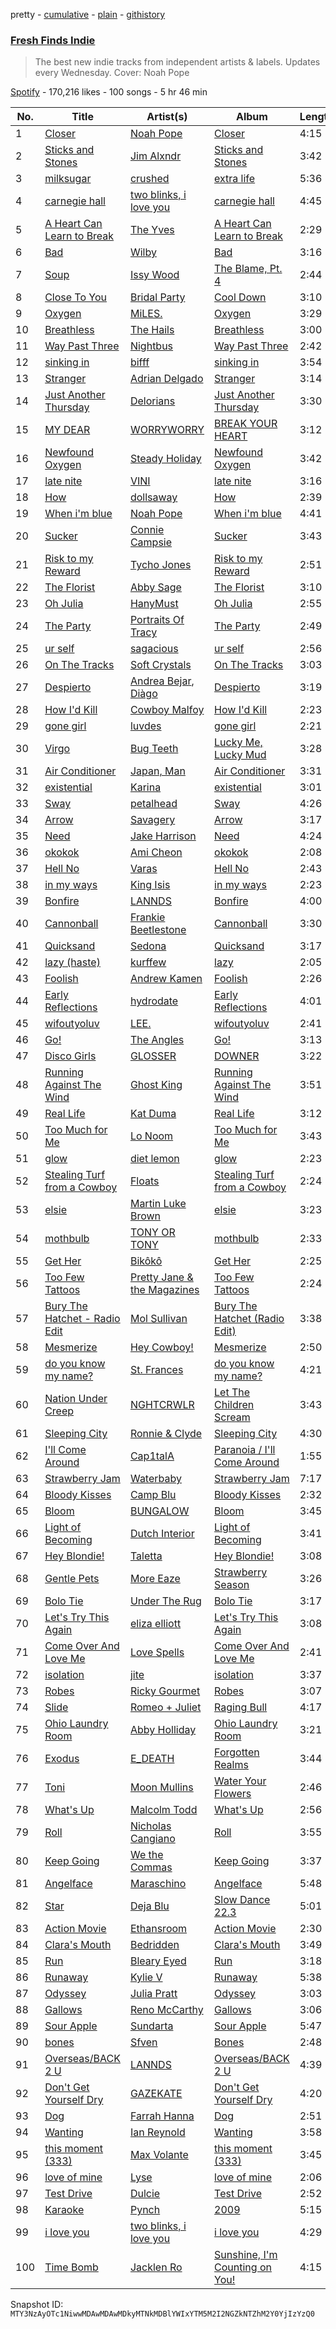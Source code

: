 pretty - [cumulative](/playlists/cumulative/37i9dQZF1DWT0upuUFtT7o.md) - [plain](/playlists/plain/37i9dQZF1DWT0upuUFtT7o) - [githistory](https://github.githistory.xyz/mackorone/spotify-playlist-archive/blob/main/playlists/plain/37i9dQZF1DWT0upuUFtT7o)

### [Fresh Finds Indie](https://open.spotify.com/playlist/37i9dQZF1DWT0upuUFtT7o)

> The best new indie tracks from independent artists & labels\. Updates every Wednesday\. Cover: Noah Pope

[Spotify](https://open.spotify.com/user/spotify) - 170,216 likes - 100 songs - 5 hr 46 min

| No. | Title | Artist(s) | Album | Length |
|---|---|---|---|---|
| 1 | [Closer](https://open.spotify.com/track/6S2kkGCv7DNiBdx0ctD2UJ) | [Noah Pope](https://open.spotify.com/artist/2o5q7YGI95tcmQHA3BfZUy) | [Closer](https://open.spotify.com/album/4k5BmJCgXO50WKWhmxrBYL) | 4:15 |
| 2 | [Sticks and Stones](https://open.spotify.com/track/4F86e2zuC1tHOLjGEs6Yb0) | [Jim Alxndr](https://open.spotify.com/artist/73oeeOCtBTa9kBMuVggdMI) | [Sticks and Stones](https://open.spotify.com/album/03UBe1d2RlsqSfDYH5nhwB) | 3:42 |
| 3 | [milksugar](https://open.spotify.com/track/0i2Jqb94Sproa7BVv9pwd8) | [crushed](https://open.spotify.com/artist/5U7wHWp1AmjN0mzvAfA6YM) | [extra life](https://open.spotify.com/album/2Aievrt0QBfOlhWmvvsOsN) | 5:36 |
| 4 | [carnegie hall](https://open.spotify.com/track/4trirtOZprOICEfMbDNiAN) | [two blinks, i love you](https://open.spotify.com/artist/7M0eZqkYlAorKHENsgtgUO) | [carnegie hall](https://open.spotify.com/album/4GS59tPoaZ81x8IAXYvJjC) | 4:45 |
| 5 | [A Heart Can Learn to Break](https://open.spotify.com/track/5bjB4xrj0jphmc92OgGa46) | [The Yves](https://open.spotify.com/artist/50CeFDCHW8eEwymrHFAeKL) | [A Heart Can Learn to Break](https://open.spotify.com/album/05dA8II8RcLIySTyoWGURP) | 2:29 |
| 6 | [Bad](https://open.spotify.com/track/0tuZ4kxBXGyBL6hcmZrPVD) | [Wilby](https://open.spotify.com/artist/1Y6ECsGp8e5NR3v88UBIPT) | [Bad](https://open.spotify.com/album/02ZNR2A3lD7LYUTlRNc9ma) | 3:16 |
| 7 | [Soup](https://open.spotify.com/track/3uMdlpIoUbgUmxxTG14INb) | [Issy Wood](https://open.spotify.com/artist/3nyoodEXBH2JZUcZuT4KhU) | [The Blame, Pt\. 4](https://open.spotify.com/album/77m4TmpJPNLx2mKdZGemWJ) | 2:44 |
| 8 | [Close To You](https://open.spotify.com/track/6daNWCbIeyVvg3rLuvY9U3) | [Bridal Party](https://open.spotify.com/artist/42A9fIayb6wfJzXRV9PRdt) | [Cool Down](https://open.spotify.com/album/7qKuTGEtGD4BqPRXENuDQ5) | 3:10 |
| 9 | [Oxygen](https://open.spotify.com/track/5fHomLj0NEDhtQyfnkxTAG) | [MiLES.](https://open.spotify.com/artist/4Mt0UzpAedYJYAvDMNjx2I) | [Oxygen](https://open.spotify.com/album/1YzZ7Ixf0uQrQ3xWcZf9S5) | 3:29 |
| 10 | [Breathless](https://open.spotify.com/track/39JRTESEqGbjhTPz0N0Ctk) | [The Hails](https://open.spotify.com/artist/3g65HWtAf8uyVmpR4sRbrT) | [Breathless](https://open.spotify.com/album/6ksGWnHDMEW9HIWxbNbOBe) | 3:00 |
| 11 | [Way Past Three](https://open.spotify.com/track/3lWEr9ARqZA5K9v9BS26J2) | [Nightbus](https://open.spotify.com/artist/1fbC8ATYVPUeFy2h5NOK8x) | [Way Past Three](https://open.spotify.com/album/3rmol1Nr87zSljaRpQ2X1z) | 2:42 |
| 12 | [sinking in](https://open.spotify.com/track/1GzHOA3K5lNZEq5S5KccGn) | [bifff](https://open.spotify.com/artist/5ybELHdvnhCNrLC1zpuShM) | [sinking in](https://open.spotify.com/album/4QTvZWfDFnx3Lzg5nf76nl) | 3:54 |
| 13 | [Stranger](https://open.spotify.com/track/79J5YWkFawds2SvDOhfw7a) | [Adrian Delgado](https://open.spotify.com/artist/0D2VCZf17n5XVzgFAnO9cA) | [Stranger](https://open.spotify.com/album/4Q2d6leHZ9q8pyQh0JEQ19) | 3:14 |
| 14 | [Just Another Thursday](https://open.spotify.com/track/6IK8tNU8rayRzWblczyUcp) | [Delorians](https://open.spotify.com/artist/3veLkV7PryzEQXJnFxDhON) | [Just Another Thursday](https://open.spotify.com/album/4pERR8qSsioJ2JwV5WD5Mp) | 3:30 |
| 15 | [MY DEAR](https://open.spotify.com/track/6AiIj3jng32IVBI0XY8NEQ) | [WORRYWORRY](https://open.spotify.com/artist/5fObbgUTn2cNrVTQwQfZYT) | [BREAK YOUR HEART](https://open.spotify.com/album/2ZWGyCfH0iU9MIPGJcrjnv) | 3:12 |
| 16 | [Newfound Oxygen](https://open.spotify.com/track/488ZH9wJcPpuG7J1EedSA7) | [Steady Holiday](https://open.spotify.com/artist/3jLDJWlhuDcbq1DTlWp0NM) | [Newfound Oxygen](https://open.spotify.com/album/7d38XBHExfCTkEsXXLsxZ4) | 3:42 |
| 17 | [late nite](https://open.spotify.com/track/1sYp5bkjaiSKl1aOGOu3uw) | [VINI](https://open.spotify.com/artist/1QzHMnO2CsyqS7EgZ5fRoW) | [late nite](https://open.spotify.com/album/1srxCzpKhsARgl6XTFVVm6) | 3:16 |
| 18 | [How](https://open.spotify.com/track/000HoCMkO5w5BuqgU6TXUD) | [dollsaway](https://open.spotify.com/artist/6JmRU2kRs2DHaRocEpw8CT) | [How](https://open.spotify.com/album/4RZjiV7GU686KQEVt1bvdt) | 2:39 |
| 19 | [When i'm blue](https://open.spotify.com/track/6cGn9xx5G24Zh6NnhR2bgX) | [Noah Pope](https://open.spotify.com/artist/2o5q7YGI95tcmQHA3BfZUy) | [When i'm blue](https://open.spotify.com/album/6k3dF48Vor07wvqRkcL9cC) | 4:41 |
| 20 | [Sucker](https://open.spotify.com/track/6IRZc1ZeglfYbGQENnTUnw) | [Connie Campsie](https://open.spotify.com/artist/27ypqOvpNc3CXggjLJNfFs) | [Sucker](https://open.spotify.com/album/5FfRcwOd5DwsvSZlyAFfFp) | 3:43 |
| 21 | [Risk to my Reward](https://open.spotify.com/track/1JblypDgd1ha2p2BlFvu3s) | [Tycho Jones](https://open.spotify.com/artist/040Wu7p6ehPK6ozMgKd5dm) | [Risk to my Reward](https://open.spotify.com/album/3FnkCJPLPKEKp11cWNmRjw) | 2:51 |
| 22 | [The Florist](https://open.spotify.com/track/3LbPPqqqmmvEwjHA8YH4Wo) | [Abby Sage](https://open.spotify.com/artist/4aej3kKLxSLM0WauTSfZ7k) | [The Florist](https://open.spotify.com/album/1CcPFEX5L52OeFXHlqI4pa) | 3:10 |
| 23 | [Oh Julia](https://open.spotify.com/track/6KUfAYSpuZGdb1jPyBMKWS) | [HanyMust](https://open.spotify.com/artist/74gb4hJFDs0sGCwa5Zhxfp) | [Oh Julia](https://open.spotify.com/album/1uthZEZvFuY2GJqR2HgadG) | 2:55 |
| 24 | [The Party](https://open.spotify.com/track/7dkPG811ZnHikb319Jzskd) | [Portraits Of Tracy](https://open.spotify.com/artist/34QizBjxVeMcA5HlZpKxxE) | [The Party](https://open.spotify.com/album/7rlcKShyYfr0MEIVH3BeaA) | 2:49 |
| 25 | [ur self](https://open.spotify.com/track/6tfoSWteKyW43Cf0Usdywm) | [sagacious](https://open.spotify.com/artist/0wzoSAAL4Yq5ph8q28HXEU) | [ur self](https://open.spotify.com/album/2a2IAYIlm36nakwtZKuLWU) | 2:56 |
| 26 | [On The Tracks](https://open.spotify.com/track/6n1tzfFiCjMf1zHnNBPhSk) | [Soft Crystals](https://open.spotify.com/artist/66zsLlY6oOb8MiD06SYuTF) | [On The Tracks](https://open.spotify.com/album/3v3nwm3Yo6O6MTRvA8AgHs) | 3:03 |
| 27 | [Despierto](https://open.spotify.com/track/03wwC5vZMG8WtCjXwpjClK) | [Andrea Bejar](https://open.spotify.com/artist/5l3g6Xp8KQE4prw9hk6rQ8), [Diàgo](https://open.spotify.com/artist/7c4D4GARDnPEe1arEIKp0s) | [Despierto](https://open.spotify.com/album/3KhASegtqWv7krbI95cGU3) | 3:19 |
| 28 | [How I'd Kill](https://open.spotify.com/track/44zcMuVzpIb0RnzuxipJOn) | [Cowboy Malfoy](https://open.spotify.com/artist/2Cg4UE0dOib6suUva3ieEH) | [How I'd Kill](https://open.spotify.com/album/30m9Iow7aDLodvubk5eg4b) | 2:23 |
| 29 | [gone girl](https://open.spotify.com/track/3hPea606PRSUSxdoAlDq8R) | [luvdes](https://open.spotify.com/artist/6gXKgwOBTQ0uD3KVkhYVll) | [gone girl](https://open.spotify.com/album/1P6C0hQ0sWRiYyctzMBog1) | 2:21 |
| 30 | [Virgo](https://open.spotify.com/track/555j37nNg3zppVNEBXHsAV) | [Bug Teeth](https://open.spotify.com/artist/3b90Lpnlon3MrNSPo1a0VD) | [Lucky Me, Lucky Mud](https://open.spotify.com/album/3kYFCZhHZEhPGdMYj12blw) | 3:28 |
| 31 | [Air Conditioner](https://open.spotify.com/track/7ey9wdCqiRTOFWnc2gWQVv) | [Japan, Man](https://open.spotify.com/artist/54MEW8n5kP8oN7qSvb72Nb) | [Air Conditioner](https://open.spotify.com/album/3RopKTfo8EP7bq7RZJ8ZPL) | 3:31 |
| 32 | [existential](https://open.spotify.com/track/2KEtFfVYKQU3jKAVqGMOA8) | [Karina](https://open.spotify.com/artist/70KHUCMxdIZflZsaIajXbv) | [existential](https://open.spotify.com/album/7qNONdL7B4aX27oPnBbijB) | 3:01 |
| 33 | [Sway](https://open.spotify.com/track/50Opxhj5GxjF47Fc5SXoZl) | [petalhead](https://open.spotify.com/artist/7qmQptfWpKjLSxu8EpvFPW) | [Sway](https://open.spotify.com/album/3ZYTXFJA0ju3dk4PErgh5O) | 4:26 |
| 34 | [Arrow](https://open.spotify.com/track/7oCoSMovt6hD62FYKkNxsr) | [Savagery](https://open.spotify.com/artist/4YwTBYZnp107pGgOv3So3e) | [Arrow](https://open.spotify.com/album/4KXz0UKvLhfRtoWojUcjIc) | 3:17 |
| 35 | [Need](https://open.spotify.com/track/1qIEg864PzqjaMrkbYHBUL) | [Jake Harrison](https://open.spotify.com/artist/6OWw1Xd2V0N7Uz06R1XYzZ) | [Need](https://open.spotify.com/album/1OMUBawCXmptaSx0WILwpG) | 4:24 |
| 36 | [okokok](https://open.spotify.com/track/0BbbCmi42gfdKbr9mKNRx8) | [Ami Cheon](https://open.spotify.com/artist/4fIRV4mZdzChf9duFt1KCb) | [okokok](https://open.spotify.com/album/1wEd7Q9jjvty5uybvibgLe) | 2:08 |
| 37 | [Hell No](https://open.spotify.com/track/34JLZtNXw2pxMa0KX5e45R) | [Varas](https://open.spotify.com/artist/7cqV19335f0Yhf76d76D8I) | [Hell No](https://open.spotify.com/album/3LgWpcJ7vjf1ZcQo8T5HNb) | 2:43 |
| 38 | [in my ways](https://open.spotify.com/track/5RpIFvmg1HYGF7VKLCQdSZ) | [King Isis](https://open.spotify.com/artist/7jz1wM1NdiskFWrlosZhVw) | [in my ways](https://open.spotify.com/album/4jHrhCm1rbkI6xNMTCkFMU) | 2:23 |
| 39 | [Bonfire](https://open.spotify.com/track/4baCFMTnuJ3dZByzDqH5Vb) | [LANNDS](https://open.spotify.com/artist/5Bff2ovjNhOhKU6kHEXKHy) | [Bonfire](https://open.spotify.com/album/7ddufmgNH80Koz363srzHB) | 4:00 |
| 40 | [Cannonball](https://open.spotify.com/track/1ZEqZyOunFxQqiKwrLYFcq) | [Frankie Beetlestone](https://open.spotify.com/artist/3P9q1XRVPpimotcMCGOFqH) | [Cannonball](https://open.spotify.com/album/2Uw4O0i1AeT0Ea1ZmqRz8l) | 3:30 |
| 41 | [Quicksand](https://open.spotify.com/track/3E6jcynkaQn0x1gKspP7QJ) | [Sedona](https://open.spotify.com/artist/4ai3OpxVFijS26mHVzevoi) | [Quicksand](https://open.spotify.com/album/6eMma5JmzpI47AOX1QOFEd) | 3:17 |
| 42 | [lazy \(haste\)](https://open.spotify.com/track/4oU1f0xXoSCSB4tpKPSwc7) | [kurffew](https://open.spotify.com/artist/7rxyD0KDWwZ86aQNWfkJhz) | [lazy](https://open.spotify.com/album/6kymj5mHk1YZupsLrKuzF4) | 2:05 |
| 43 | [Foolish](https://open.spotify.com/track/1X5Nqw4nJHI4qA2KQs8ghj) | [Andrew Kamen](https://open.spotify.com/artist/2lfHp2l2V3e1OmZGZzLabi) | [Foolish](https://open.spotify.com/album/5zyLmLWMVhvzrslveBAtdb) | 2:26 |
| 44 | [Early Reflections](https://open.spotify.com/track/0994ZQToXvQZ3K8SzWkJkh) | [hydrodate](https://open.spotify.com/artist/6Up868Tyt1E8Rrko7cVgVo) | [Early Reflections](https://open.spotify.com/album/0qenlyhZHET32lkT5ecSil) | 4:01 |
| 45 | [wifoutyoluv](https://open.spotify.com/track/6DbrLIrIWIchxG9mTcW8RJ) | [LEE.](https://open.spotify.com/artist/5hKBEuzwAfFqH7ZZ167NeG) | [wifoutyoluv](https://open.spotify.com/album/5FTIFawhYJfLLvffh1JcFo) | 2:41 |
| 46 | [Go!](https://open.spotify.com/track/5AARofyviyJx6k9A6L7vuS) | [The Angles](https://open.spotify.com/artist/06eL99hHwD6Z2KAD9JXjJw) | [Go!](https://open.spotify.com/album/1UkLtLh9ygQClGETxsQBTv) | 3:13 |
| 47 | [Disco Girls](https://open.spotify.com/track/14Yf3w3rtkB51dvW5s2sWs) | [GLOSSER](https://open.spotify.com/artist/5CdfL0L0KH0wDT3cRDyQX7) | [DOWNER](https://open.spotify.com/album/29EE7KdELDo3RcOBazHUMd) | 3:22 |
| 48 | [Running Against The Wind](https://open.spotify.com/track/2H7XEGxpOCTUoVIVLNr9Y9) | [Ghost King](https://open.spotify.com/artist/5yJlhaqziKf3chFEX8RV84) | [Running Against The Wind](https://open.spotify.com/album/5FBzNmduGGSJUwx2AWVAwE) | 3:51 |
| 49 | [Real Life](https://open.spotify.com/track/3pRNiVJAY5D1yzp0Zpdpq8) | [Kat Duma](https://open.spotify.com/artist/4mq9h5EXNKgL4aPDBTFMGa) | [Real Life](https://open.spotify.com/album/1YZGBmHgnQ1g39NUZxNS2t) | 3:12 |
| 50 | [Too Much for Me](https://open.spotify.com/track/4n7yADHdl49Z0R13zOv15w) | [Lo Noom](https://open.spotify.com/artist/03OMNIRl2S7PLASNxIeION) | [Too Much for Me](https://open.spotify.com/album/5TJPtvfEouXDbFfFRSWrGq) | 3:43 |
| 51 | [glow](https://open.spotify.com/track/10UeoHlOUMXiRXcgaCO7pJ) | [diet lemon](https://open.spotify.com/artist/4w4tyhOTLrFjXwPzuUmT3U) | [glow](https://open.spotify.com/album/0s4TWfMrNVHqVEEr1lRoJi) | 2:23 |
| 52 | [Stealing Turf from a Cowboy](https://open.spotify.com/track/52vuO3gRJ9tdLFGFRmAvhc) | [Floats](https://open.spotify.com/artist/4U0rW1T9UZvITOSfbMcoBp) | [Stealing Turf from a Cowboy](https://open.spotify.com/album/3MAKcjH6LVgDEcH4R1SvMS) | 2:24 |
| 53 | [elsie](https://open.spotify.com/track/5dSAVONexmt8XipPux7QjZ) | [Martin Luke Brown](https://open.spotify.com/artist/7L2rePM60cIztWZ7cLlskE) | [elsie](https://open.spotify.com/album/4pWfJR7DS0DMbpU4dh3U4Y) | 3:23 |
| 54 | [mothbulb](https://open.spotify.com/track/13z5kW8Rp6X6Cla6K4IEvz) | [TONY OR TONY](https://open.spotify.com/artist/34lTsweHtOUtJp2zMIkiz7) | [mothbulb](https://open.spotify.com/album/45iFMHKyccEJZQ4MwLLk3Z) | 2:33 |
| 55 | [Get Her](https://open.spotify.com/track/1diokBKhzTbxfNFYKmG418) | [Bikôkô](https://open.spotify.com/artist/5KV0DvKYHe4WwjaJghyIzV) | [Get Her](https://open.spotify.com/album/2hiMDhuOZd92L7roNcA5S8) | 2:25 |
| 56 | [Too Few Tattoos](https://open.spotify.com/track/2MULdl5TdUJCAxJfd8fHjF) | [Pretty Jane & the Magazines](https://open.spotify.com/artist/6epJ25SOjrUlNIH80KKluq) | [Too Few Tattoos](https://open.spotify.com/album/1mZgSgGyJ8seP3ByQ8cAg8) | 2:24 |
| 57 | [Bury The Hatchet \- Radio Edit](https://open.spotify.com/track/731pNkRH6bnlhDGZQLRWJs) | [Mol Sullivan](https://open.spotify.com/artist/3oYFKaeq39nYQsW6z6LX3T) | [Bury The Hatchet \(Radio Edit\)](https://open.spotify.com/album/6nWAsgxghVFT7xXP0EY4aF) | 3:38 |
| 58 | [Mesmerize](https://open.spotify.com/track/1XNJbe1AqHoag8OEWFbXAG) | [Hey Cowboy!](https://open.spotify.com/artist/1m2tY2Q32cp51czUo7SxyZ) | [Mesmerize](https://open.spotify.com/album/0JBJzMlD5ksfVLmmLnv8Np) | 2:50 |
| 59 | [do you know my name?](https://open.spotify.com/track/2veqAEzHW7tAoATpCbXg97) | [St\. Frances](https://open.spotify.com/artist/19hq1SgLJe8SVZnH9jfwfj) | [do you know my name?](https://open.spotify.com/album/28nMBhaC4ynX8dEjTMBsgN) | 4:21 |
| 60 | [Nation Under Creep](https://open.spotify.com/track/35jz7oeLLwHZMimVDhxFkm) | [NGHTCRWLR](https://open.spotify.com/artist/1bQ9FRvrR3XQSppwJiQCMl) | [Let The Children Scream](https://open.spotify.com/album/14H2rmBLU6VxXpNfdpRh1z) | 3:43 |
| 61 | [Sleeping City](https://open.spotify.com/track/51tyzfmH8pftqer8bye0RO) | [Ronnie & Clyde](https://open.spotify.com/artist/17iXwjkIFJqyYv0is1d9sJ) | [Sleeping City](https://open.spotify.com/album/3fjFMT82JMBwPYZbHIAI08) | 4:30 |
| 62 | [I'll Come Around](https://open.spotify.com/track/5NwxmEvcjijU5gplKMOZ0W) | [Cap1talA](https://open.spotify.com/artist/0s3JtIl5TIWbFD08yesQdW) | [Paranoia / I'll Come Around](https://open.spotify.com/album/0ewFFtrZeBKcV8bR75m7Sz) | 1:55 |
| 63 | [Strawberry Jam](https://open.spotify.com/track/7w9TYUL9btEZSDxWojBbf6) | [Waterbaby](https://open.spotify.com/artist/7rZM3S0PVEdLKpDLqtXIhx) | [Strawberry Jam](https://open.spotify.com/album/7ALPJQRdGb4zjICB7KGAlu) | 7:17 |
| 64 | [Bloody Kisses](https://open.spotify.com/track/3UmoLlwTRXFBXogohJo2zC) | [Camp Blu](https://open.spotify.com/artist/6ABdWlgN5QfjDsCacBn6Nt) | [Bloody Kisses](https://open.spotify.com/album/6OyKWoGWjIPSxYppTYzuEO) | 2:32 |
| 65 | [Bloom](https://open.spotify.com/track/2VMhrbfj7f1lbJWOXrDaW9) | [BUNGALOW](https://open.spotify.com/artist/4df15LQWBysxTPYxoa9l6G) | [Bloom](https://open.spotify.com/album/4A0ZxURvsgkqHmL6CEatzi) | 3:45 |
| 66 | [Light of Becoming](https://open.spotify.com/track/7dQvpOuL99tcQXw4sDj8sX) | [Dutch Interior](https://open.spotify.com/artist/7a0nCvxmDN4c68agh8ajMn) | [Light of Becoming](https://open.spotify.com/album/58TyJvSsMbRZZttet57iPG) | 3:41 |
| 67 | [Hey Blondie!](https://open.spotify.com/track/0irGnzInPv57seBCyC9JGk) | [Taletta](https://open.spotify.com/artist/6x1ce1K5GZWggCkYDVTZwP) | [Hey Blondie!](https://open.spotify.com/album/6PFElqpDaPzbR0gYsNbq8a) | 3:08 |
| 68 | [Gentle Pets](https://open.spotify.com/track/39RO0RUE2jBwEUijOHlCWx) | [More Eaze](https://open.spotify.com/artist/0noDJa3OSog9g1jqw5VygY) | [Strawberry Season](https://open.spotify.com/album/3gQuZtriWCxdUEo9sJR4DI) | 3:26 |
| 69 | [Bolo Tie](https://open.spotify.com/track/5CykahcOwsoqTEEyj7m6eq) | [Under The Rug](https://open.spotify.com/artist/4cTkErT8j7NvsTEmgPkGT2) | [Bolo Tie](https://open.spotify.com/album/2TNwFrSxUrDJ47YoDw6cZ2) | 3:17 |
| 70 | [Let's Try This Again](https://open.spotify.com/track/61wN5H9ijd5gZ3wR5e2zDv) | [eliza elliott](https://open.spotify.com/artist/0HLxtYwwRy4qx1r8utJRAq) | [Let's Try This Again](https://open.spotify.com/album/5910XemVAodsss8PX7PoBo) | 3:08 |
| 71 | [Come Over And Love Me](https://open.spotify.com/track/6MvuLjhCLJYqeV2pgZb5Mo) | [Love Spells](https://open.spotify.com/artist/5iiqhuffUTPEOjAUDj19IW) | [Come Over And Love Me](https://open.spotify.com/album/7ippU8a375W82GKPSTk0nM) | 2:41 |
| 72 | [isolation](https://open.spotify.com/track/1jEpUbMKvy6LJuXTVjABmn) | [jite](https://open.spotify.com/artist/2U5muScVm0KPEmqiBQuXO3) | [isolation](https://open.spotify.com/album/0CSsz8tNAwFgEpcQqdRxVO) | 3:37 |
| 73 | [Robes](https://open.spotify.com/track/1qD1cw9NSca7RMNwOKcpWA) | [Ricky Gourmet](https://open.spotify.com/artist/0Q4wGWyoRtJmgRaQJYNtbg) | [Robes](https://open.spotify.com/album/0XoXRIqvPe0m0dCPHqi0jy) | 3:07 |
| 74 | [Slide](https://open.spotify.com/track/1Z7zIkAvas6e3tKUSqDS4Z) | [Romeo + Juliet](https://open.spotify.com/artist/7FZu3dX3gmWstmpFvfpUo2) | [Raging Bull](https://open.spotify.com/album/7ALsOonjasgDlpU4OkXSyo) | 4:17 |
| 75 | [Ohio Laundry Room](https://open.spotify.com/track/4EeOrl5OHo7BVzjXMrnQ7L) | [Abby Holliday](https://open.spotify.com/artist/4q7Td1MO6rNg3UCvqrzz1k) | [Ohio Laundry Room](https://open.spotify.com/album/041OC8c2zxD5bZch7lKiyx) | 3:21 |
| 76 | [Exodus](https://open.spotify.com/track/7qzDNq0CqZZhPWJUDibj9F) | [E\_DEATH](https://open.spotify.com/artist/2wSwy8bHoCzFngrIrDCFDd) | [Forgotten Realms](https://open.spotify.com/album/1qyyPZ18vww4s9OMInF1X3) | 3:44 |
| 77 | [Toni](https://open.spotify.com/track/5b8bROdyNnrcSuQ1rQECRW) | [Moon Mullins](https://open.spotify.com/artist/7DZhbT5oFjIWwwYRhTMWUV) | [Water Your Flowers](https://open.spotify.com/album/4bjDzeGTohpv1mlUsFhAS2) | 2:46 |
| 78 | [What's Up](https://open.spotify.com/track/02JpaqMNkPsPXxrPdlPOzh) | [Malcolm Todd](https://open.spotify.com/artist/7eKkW1zo5uzW8kUntiiBvz) | [What's Up](https://open.spotify.com/album/1SDqmtr9TxNXnz7WyzXuCn) | 2:56 |
| 79 | [Roll](https://open.spotify.com/track/1tGSZdZPo6OgJekixJerwn) | [Nicholas Cangiano](https://open.spotify.com/artist/7dwVih1QdpLWuZ0OeslLcg) | [Roll](https://open.spotify.com/album/7HcR4ljgDK5iL7IYuGXcLu) | 3:55 |
| 80 | [Keep Going](https://open.spotify.com/track/43wKgqMk4rVrfcsQkQJuGR) | [We the Commas](https://open.spotify.com/artist/3oabe0TbaTk6yWddPOmgu1) | [Keep Going](https://open.spotify.com/album/3NWGC6NsqgdE7thEpeusX0) | 3:37 |
| 81 | [Angelface](https://open.spotify.com/track/5MEfxTan4X3PmkETXxOG6e) | [Maraschino](https://open.spotify.com/artist/69gtbCnRjxfD5hrQ11kawx) | [Angelface](https://open.spotify.com/album/094uWLFqFmPZkrH9liTmY3) | 5:48 |
| 82 | [Star](https://open.spotify.com/track/4XoKlAEHzeBVu450sMOkSu) | [Deja Blu](https://open.spotify.com/artist/1vKMD4LElQSFvLcdqaA1EB) | [Slow Dance 22.3](https://open.spotify.com/album/5ldWnqIICLsC96tB5SEZFy) | 5:01 |
| 83 | [Action Movie](https://open.spotify.com/track/7HMmKavxufquTUKvXar1BO) | [Ethansroom](https://open.spotify.com/artist/0obyulaZmmOhiSsnYIfHne) | [Action Movie](https://open.spotify.com/album/3bDGc8NJulXePx6qy0hrtp) | 2:30 |
| 84 | [Clara's Mouth](https://open.spotify.com/track/2h6dfUB7hXAYnxr0ftHmDa) | [Bedridden](https://open.spotify.com/artist/60aV5uqvJL1hzJjuZrwPZn) | [Clara's Mouth](https://open.spotify.com/album/4pay2neWPMmZgzlktfAU53) | 3:49 |
| 85 | [Run](https://open.spotify.com/track/2Y7jtc2lfgrm6aT0Y6fhNe) | [Bleary Eyed](https://open.spotify.com/artist/0JTGTWQ2CBQlQtAHb8zMWS) | [Run](https://open.spotify.com/album/39qcN4H7CDyrsXv4DKX8LQ) | 3:18 |
| 86 | [Runaway](https://open.spotify.com/track/5NCu775I8ic63BLtEB8szw) | [Kylie V](https://open.spotify.com/artist/59tF1lYaJIOSw9JvWXsRAI) | [Runaway](https://open.spotify.com/album/4oDBU6BARbCOFLsDwGkf9n) | 5:38 |
| 87 | [Odyssey](https://open.spotify.com/track/1Dp7whHQLqyhlWV4z8jJc5) | [Julia Pratt](https://open.spotify.com/artist/0F9yMp30FUREoa635VLsY8) | [Odyssey](https://open.spotify.com/album/4uuWpzTfQzJp6dV6HrlhgG) | 3:03 |
| 88 | [Gallows](https://open.spotify.com/track/3HsH8EwEfvhu151P1erqDX) | [Reno McCarthy](https://open.spotify.com/artist/1JdFzT3HVVdNNvpdIyfOPS) | [Gallows](https://open.spotify.com/album/4rWlTRMZieWj6MJV7KsCJh) | 3:06 |
| 89 | [Sour Apple](https://open.spotify.com/track/30QoxncreJHjHwsvlTlHTl) | [Sundarta](https://open.spotify.com/artist/7h3Gz1wNpOgcM04KbNeuZJ) | [Sour Apple](https://open.spotify.com/album/00hJ6NRmX5LfBKGUbKb4TB) | 5:47 |
| 90 | [bones](https://open.spotify.com/track/3iiWBQdl6H8xtwC5i2wVFF) | [Sfven](https://open.spotify.com/artist/77NQclqFwTZe98FzGpHsIb) | [Bones](https://open.spotify.com/album/2X4ANfaVHU15i4IwvBugPB) | 2:48 |
| 91 | [Overseas/BACK 2 U](https://open.spotify.com/track/17AR21VFQPJYTRC2eNXXfS) | [LANNDS](https://open.spotify.com/artist/5Bff2ovjNhOhKU6kHEXKHy) | [Overseas/BACK 2 U](https://open.spotify.com/album/1SIO06U8gTdx70MgytjUuK) | 4:39 |
| 92 | [Don't Get Yourself Dry](https://open.spotify.com/track/3CKSC3Wnq38bitaDJT1scQ) | [GAZEKATE](https://open.spotify.com/artist/4F8TQLHmLbfQbaewX40glp) | [Don't Get Yourself Dry](https://open.spotify.com/album/2QE4Yfo1KiIgpN6Hng3oh6) | 4:20 |
| 93 | [Dog](https://open.spotify.com/track/1WWtxXDnHFJQJXqSr0wZ4D) | [Farrah Hanna](https://open.spotify.com/artist/2IbXHOUXZmrRTByaOaRn8Z) | [Dog](https://open.spotify.com/album/1mB8S3VcFKPk5fP5dMTeRg) | 2:51 |
| 94 | [Wanting](https://open.spotify.com/track/6fnKJOvksSWIXNhp9guzPk) | [Ian Reynold](https://open.spotify.com/artist/1SwN9zqne93a9eXrlr0tr1) | [Wanting](https://open.spotify.com/album/0LtYcGEJFX8W9Po5XedsXP) | 3:58 |
| 95 | [this moment \(333\)](https://open.spotify.com/track/5nVyNgFGdH3arEYSqn7Ofb) | [Max Volante](https://open.spotify.com/artist/4bVHt4QRWHMTRbb27flRon) | [this moment \(333\)](https://open.spotify.com/album/3n7DF91s2IYsXXXnV2Kpvo) | 3:45 |
| 96 | [love of mine](https://open.spotify.com/track/136W646za3eBagM7UFBJGp) | [Lyse](https://open.spotify.com/artist/4fq6sJAmijgOb1TWBd23wC) | [love of mine](https://open.spotify.com/album/3DffR9Ey7IhtUUHWeSOUCR) | 2:06 |
| 97 | [Test Drive](https://open.spotify.com/track/0uNfVfWPTXc0OQpenU2Ejk) | [Dulcie](https://open.spotify.com/artist/5mizYbdTNtmQlU97XqxJOe) | [Test Drive](https://open.spotify.com/album/3P1kvhiXildaFMUSrxSdG4) | 2:52 |
| 98 | [Karaoke](https://open.spotify.com/track/6LSfWY1SrGKwkYnoFElVM9) | [Pynch](https://open.spotify.com/artist/6R1b13BgmP15f21dQZpFz9) | [2009](https://open.spotify.com/album/3lXQmELOndtCfaRHscvCB8) | 5:15 |
| 99 | [i love you](https://open.spotify.com/track/0G1qD9ymU11Yzoo266q0AP) | [two blinks, i love you](https://open.spotify.com/artist/7M0eZqkYlAorKHENsgtgUO) | [i love you](https://open.spotify.com/album/2y48btqmaBizAZsVp7bAVU) | 4:29 |
| 100 | [Time Bomb](https://open.spotify.com/track/0OdzC5KFzqugM9XjQF599R) | [Jacklen Ro](https://open.spotify.com/artist/02V9xHLkyNSvfSbJka7HhX) | [Sunshine, I'm Counting on You!](https://open.spotify.com/album/0Flk6B4XLCxviaNVfsTZwO) | 4:15 |

Snapshot ID: `MTY3NzAyOTc1NiwwMDAwMDAwMDkyMTNkMDBlYWIxYTM5M2I2NGZkNTZhM2Y0YjIzYzQ0`
